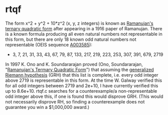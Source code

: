 # rtqf
The form x^2 + y^2 + 10*z^2 (x, y, z integers) is known as [Ramanujan's ternary quadratic form](https://en.wikipedia.org/wiki/Ramanujan%27s_ternary_quadratic_form) after appearing in a 1916 paper of Ramanujan. There is a known formula producing all even natural numbers not representable in this form, but there are only 18 known odd natural numbers not representable (OEIS sequence [A003585](https://oeis.org/A003585)):
- 3, 7, 21, 31, 33, 43, 67, 79, 87, 133, 217, 219, 223, 253, 307, 391, 679, 2719

In 1997 K. Ono and K. Soundararajan proved (Ono, Soundararajan, "[Ramanujan's Termary Quadratic Form](https://uva.theopenscholar.com/files/ken-ono/files/025_8.pdf)") that assuming the [generalized Riemann hypothesis](https://en.wikipedia.org/wiki/Generalized_Riemann_hypothesis) (GRH) that this list is complete, i.e. every odd integer above 2719 is representable in this form. At the time W. Galway verified this for all odd integers between 2719 and 2e+10, I have currently verified this up to 8.6e+10. rtqf.c searches for a counterexample/a non-representable odd integer above this, if one is found this would disprove GRH. (This would not necessarily disprove RH, so finding a counterexample does not guarantee you win a $1,000,000 award.)
